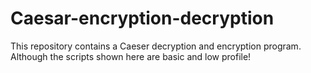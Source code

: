 # Caesar-encryption-decryption
This repository contains a Caeser decryption and encryption program. Although the scripts shown here are basic and low profile!
